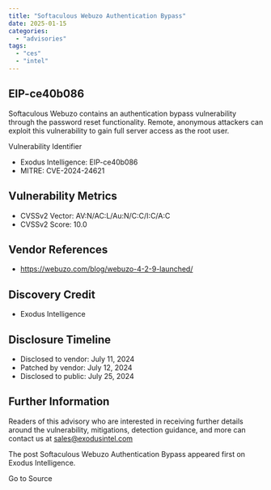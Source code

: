 ```yaml
---
title: "Softaculous Webuzo Authentication Bypass"
date: 2025-01-15
categories: 
  - "advisories"
tags: 
  - "ces"
  - "intel"
---
```


## EIP-ce40b086

Softaculous Webuzo contains an authentication bypass vulnerability through the password reset functionality. Remote, anonymous attackers can exploit this vulnerability to gain full server access as the root user.

Vulnerability Identifier

- Exodus Intelligence: EIP-ce40b086
- MITRE: CVE-2024-24621

## Vulnerability Metrics

- CVSSv2 Vector: AV:N/AC:L/Au:N/C:C/I:C/A:C
- CVSSv2 Score: 10.0

## Vendor References

- https://webuzo.com/blog/webuzo-4-2-9-launched/

## Discovery Credit

- Exodus Intelligence

## Disclosure Timeline

- Disclosed to vendor: July 11, 2024
- Patched by vendor: July 12, 2024
- Disclosed to public: July 25, 2024

## Further Information

Readers of this advisory who are interested in receiving further details around the vulnerability, mitigations, detection guidance, and more can contact us at sales@exodusintel.com

The post Softaculous Webuzo Authentication Bypass appeared first on Exodus Intelligence.

Go to Source
